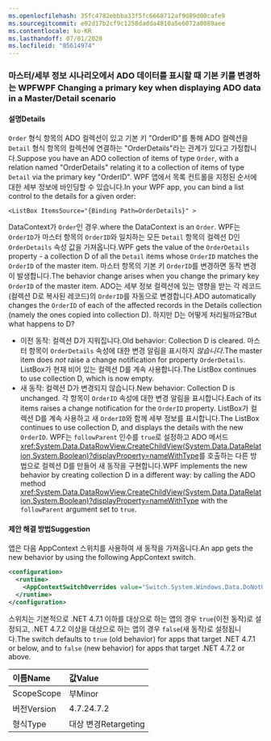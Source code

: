 ```yaml
---
ms.openlocfilehash: 35fc4782ebbba33f5fc6668712af9d89d00cafe9
ms.sourcegitcommit: e02d17b2cf9c1258dadda4810a5e6072a0089aee
ms.contentlocale: ko-KR
ms.lasthandoff: 07/01/2020
ms.locfileid: "85614974"
---
```

### <a name="wpf-changing-a-primary-key-when-displaying-ado-data-in-a-masterdetail-scenario"></a><span data-ttu-id="7cbc7-101">마스터/세부 정보 시나리오에서 ADO 데이터를 표시할 때 기본 키를 변경하는 WPF</span><span class="sxs-lookup"><span data-stu-id="7cbc7-101">WPF Changing a primary key when displaying ADO data in a Master/Detail scenario</span></span>

#### <a name="details"></a><span data-ttu-id="7cbc7-102">설명</span><span class="sxs-lookup"><span data-stu-id="7cbc7-102">Details</span></span>

<span data-ttu-id="7cbc7-103">`Order` 형식 항목의 ADO 컬렉션이 있고 기본 키 &quot;OrderID&quot;를 통해 ADO 컬렉션을 `Detail` 형식 항목의 컬렉션에 연결하는 &quot;OrderDetails&quot;라는 관계가 있다고 가정합니다.</span><span class="sxs-lookup"><span data-stu-id="7cbc7-103">Suppose you have an ADO collection of items of type `Order`, with a relation named &quot;OrderDetails&quot; relating it to a collection of items of type `Detail` via the primary key &quot;OrderID&quot;.</span></span> <span data-ttu-id="7cbc7-104">WPF 앱에서 목록 컨트롤을 지정된 순서에 대한 세부 정보에 바인딩할 수 있습니다.</span><span class="sxs-lookup"><span data-stu-id="7cbc7-104">In your WPF app, you can bind a list control to the details for a given order:</span></span>

```xaml
<ListBox ItemsSource="{Binding Path=OrderDetails}" >
```

<span data-ttu-id="7cbc7-105">DataContext가 `Order`인 경우.</span><span class="sxs-lookup"><span data-stu-id="7cbc7-105">where the DataContext is an `Order`.</span></span> <span data-ttu-id="7cbc7-106">WPF는 `OrderID`가 마스터 항목의 `OrderID`와 일치하는 모든 `Detail` 항목의 컬렉션 D인 `OrderDetails` 속성 값을 가져옵니다.</span><span class="sxs-lookup"><span data-stu-id="7cbc7-106">WPF gets the value of the `OrderDetails` property - a collection D of all the `Detail` items whose `OrderID` matches the `OrderID` of the master item.</span></span> <span data-ttu-id="7cbc7-107">마스터 항목의 기본 키 `OrderID`를 변경하면 동작 변경이 발생합니다.</span><span class="sxs-lookup"><span data-stu-id="7cbc7-107">The behavior change arises when you change the primary key `OrderID` of the master item.</span></span> <span data-ttu-id="7cbc7-108">ADO는 세부 정보 컬렉션에 있는 영향을 받는 각 레코드(컬렉션 D로 복사된 레코드)의 `OrderID`를 자동으로 변경합니다.</span><span class="sxs-lookup"><span data-stu-id="7cbc7-108">ADO automatically changes the `OrderID` of each of the affected records in the Details collection (namely the ones copied into collection D).</span></span>  <span data-ttu-id="7cbc7-109">하지만 D는 어떻게 처리될까요?</span><span class="sxs-lookup"><span data-stu-id="7cbc7-109">But what happens to D?</span></span>

- <span data-ttu-id="7cbc7-110">이전 동작: 컬렉션 D가 지워집니다.</span><span class="sxs-lookup"><span data-stu-id="7cbc7-110">Old behavior: Collection D is cleared.</span></span> <span data-ttu-id="7cbc7-111">마스터 항목이 `OrderDetails` 속성에 대한 변경 알림을 표시하지 *않습니다*.</span><span class="sxs-lookup"><span data-stu-id="7cbc7-111">The master item does *not* raise a change notification for property `OrderDetails`.</span></span> <span data-ttu-id="7cbc7-112">ListBox가 현재 비어 있는 컬렉션 D를 계속 사용합니다.</span><span class="sxs-lookup"><span data-stu-id="7cbc7-112">The ListBox continues to use collection D, which is now empty.</span></span>
- <span data-ttu-id="7cbc7-113">새 동작:  컬렉션 D가 변경되지 않습니다.</span><span class="sxs-lookup"><span data-stu-id="7cbc7-113">New behavior:  Collection D is unchanged.</span></span> <span data-ttu-id="7cbc7-114">각 항목이 `OrderID` 속성에 대한 변경 알림을 표시합니다.</span><span class="sxs-lookup"><span data-stu-id="7cbc7-114">Each of its items raises a change notification for the `OrderID` property.</span></span> <span data-ttu-id="7cbc7-115">ListBox가 컬렉션 D를 계속 사용하고 새 `OrderID`와 함께 세부 정보를 표시합니다.</span><span class="sxs-lookup"><span data-stu-id="7cbc7-115">The ListBox continues to use collection D, and displays the details with the new `OrderID`.</span></span> <span data-ttu-id="7cbc7-116">WPF는 `followParent` 인수를 `true`로 설정하고 ADO 메서드 <xref:System.Data.DataRowView.CreateChildView(System.Data.DataRelation,System.Boolean)?displayProperty=nameWithType>를 호출하는 다른 방법으로 컬렉션 D를 만들어 새 동작을 구현합니다.</span><span class="sxs-lookup"><span data-stu-id="7cbc7-116">WPF implements the new behavior by creating collection D in a different way:  by calling the ADO method <xref:System.Data.DataRowView.CreateChildView(System.Data.DataRelation,System.Boolean)?displayProperty=nameWithType> with the `followParent` argument set to `true`.</span></span>

#### <a name="suggestion"></a><span data-ttu-id="7cbc7-117">제안 해결 방법</span><span class="sxs-lookup"><span data-stu-id="7cbc7-117">Suggestion</span></span>

<span data-ttu-id="7cbc7-118">앱은 다음 AppContext 스위치를 사용하여 새 동작을 가져옵니다.</span><span class="sxs-lookup"><span data-stu-id="7cbc7-118">An app gets the new behavior by using the following AppContext switch.</span></span>

```xml
<configuration>
  <runtime>
    <AppContextSwitchOverrides value="Switch.System.Windows.Data.DoNotUseFollowParentWhenBindingToADODataRelation=false"/>
  </runtime>
</configuration>
```

<span data-ttu-id="7cbc7-119">스위치는 기본적으로 .NET 4.7.1 이하를 대상으로 하는 앱의 경우 `true`(이전 동작)로 설정되고, .NET 4.7.2 이상을 대상으로 하는 앱의 경우 `false`(새 동작)로 설정됩니다.</span><span class="sxs-lookup"><span data-stu-id="7cbc7-119">The switch defaults to `true` (old behavior) for apps that target .NET 4.7.1 or below, and to `false` (new behavior) for apps that target .NET 4.7.2 or above.</span></span>

| <span data-ttu-id="7cbc7-120">이름</span><span class="sxs-lookup"><span data-stu-id="7cbc7-120">Name</span></span>    | <span data-ttu-id="7cbc7-121">값</span><span class="sxs-lookup"><span data-stu-id="7cbc7-121">Value</span></span>       |
|:--------|:------------|
| <span data-ttu-id="7cbc7-122">Scope</span><span class="sxs-lookup"><span data-stu-id="7cbc7-122">Scope</span></span>   | <span data-ttu-id="7cbc7-123">부</span><span class="sxs-lookup"><span data-stu-id="7cbc7-123">Minor</span></span>       |
| <span data-ttu-id="7cbc7-124">버전</span><span class="sxs-lookup"><span data-stu-id="7cbc7-124">Version</span></span> | <span data-ttu-id="7cbc7-125">4.7.2</span><span class="sxs-lookup"><span data-stu-id="7cbc7-125">4.7.2</span></span>       |
| <span data-ttu-id="7cbc7-126">형식</span><span class="sxs-lookup"><span data-stu-id="7cbc7-126">Type</span></span>    | <span data-ttu-id="7cbc7-127">대상 변경</span><span class="sxs-lookup"><span data-stu-id="7cbc7-127">Retargeting</span></span> |
